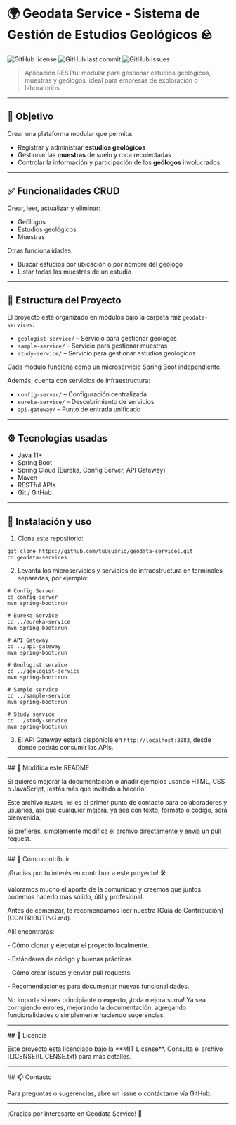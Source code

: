 # 🌍 Geodata Service - Sistema de Gestión de Estudios Geológicos 🪨

![GitHub license](https://img.shields.io/badge/license-MIT-blue.svg)
![GitHub last commit](https://img.shields.io/github/last-commit/tuUsuario/geodata-services)
![GitHub issues](https://img.shields.io/github/issues/tuUsuario/geodata-services)

> Aplicación RESTful modular para gestionar estudios geológicos, muestras y geólogos, ideal para empresas de exploración o laboratorios.

---

## 🎯 Objetivo

Crear una plataforma modular que permita:

- Registrar y administrar **estudios geológicos**
- Gestionar las **muestras** de suelo y roca recolectadas
- Controlar la información y participación de los **geólogos** involucrados

---

## ✅ Funcionalidades CRUD

Crear, leer, actualizar y eliminar:

- Geólogos
- Estudios geológicos
- Muestras

Otras funcionalidades:

- Buscar estudios por ubicación o por nombre del geólogo
- Listar todas las muestras de un estudio

---

## 📁 Estructura del Proyecto

El proyecto está organizado en módulos bajo la carpeta raíz `geodata-services`:

- `geologist-service/` – Servicio para gestionar geólogos  
- `sample-service/` – Servicio para gestionar muestras  
- `study-service/` – Servicio para gestionar estudios geológicos  

Cada módulo funciona como un microservicio Spring Boot independiente.

Además, cuenta con servicios de infraestructura:

- `config-server/` – Configuración centralizada  
- `eureka-service/` – Descubrimiento de servicios  
- `api-gateway/` – Punto de entrada unificado  

---

## ⚙️ Tecnologías usadas

- Java 11+  
- Spring Boot  
- Spring Cloud (Eureka, Config Server, API Gateway)  
- Maven  
- RESTful APIs  
- Git / GitHub  


---

## 🚀 Instalación y uso

1. Clona este repositorio:

```
git clone https://github.com/tuUsuario/geodata-services.git
cd geodata-services
```

2. Levanta los microservicios y servicios de infraestructura en terminales separadas, por ejemplo:

```
# Config Server
cd config-server
mvn spring-boot:run
```

```
# Eureka Service
cd ../eureka-service
mvn spring-boot:run
```

```
# API Gateway
cd ../api-gateway
mvn spring-boot:run
```

```
# Geologist service
cd ../geologist-service
mvn spring-boot:run
```

```
# Sample service
cd ../sample-service
mvn spring-boot:run
```

```
# Study service
cd ../study-service
mvn spring-boot:run
```




3. El API Gateway estará disponible en `http://localhost:8083`, desde donde podrás consumir las APIs.



---

\## 📝 Modifica este README



Si quieres mejorar la documentación o añadir ejemplos usando HTML, CSS o JavaScript, ¡estás más que invitado a hacerlo!



Este archivo `README.md` es el primer punto de contacto para colaboradores y usuarios, así que cualquier mejora, ya sea con texto, formato o código, será bienvenida.



Si prefieres, simplemente modifica el archivo directamente y envía un pull request.



---



\## 🤝 Cómo contribuir



¡Gracias por tu interés en contribuir a este proyecto! 🛠️  

Valoramos mucho el aporte de la comunidad y creemos que juntos podemos hacerlo más sólido, útil y profesional.



Antes de comenzar, te recomendamos leer nuestra \[Guía de Contribución](CONTRIBUTING.md).  

Allí encontrarás:



\- Cómo clonar y ejecutar el proyecto localmente.

\- Estándares de código y buenas prácticas.

\- Cómo crear issues y enviar pull requests.

\- Recomendaciones para documentar nuevas funcionalidades.



No importa si eres principiante o experto, ¡toda mejora suma! Ya sea corrigiendo errores, mejorando la documentación, agregando funcionalidades o simplemente haciendo sugerencias.



---



\## 📄 Licencia



Este proyecto está licenciado bajo la \*\*MIT License\*\*. Consulta el archivo \[LICENSE](LICENSE.txt) para más detalles.



---



\## 📫 Contacto



Para preguntas o sugerencias, abre un issue o contáctame vía GitHub.



---



¡Gracias por interesarte en Geodata Service! 🎉

 


